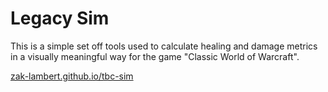 # Legacy Sim

This is a simple set off tools used to calculate healing and damage metrics in a visually meaningful way for the game "Classic World of Warcraft".

[zak-lambert.github.io/tbc-sim](https://zak-lambert.github.io/tbc-sim/)
